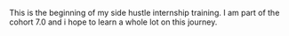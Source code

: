 This is the beginning of my side hustle internship training. I am part of the cohort 7.0 and i hope to learn a whole lot on this journey.
